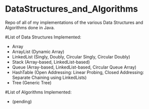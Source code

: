 # DataStructures_and_Algorithms
Repo of all of my implementations of the various Data Structures and Algorithms done in Java.

#List of Data Structures Implemented:
- Array
- ArrayList (Dynamic Array)
- LinkedList (Singly, Doubly, Circular Singly, Circular Doubly)
- Stack (Array-based, LinkedList-based)
- Queue (Array-based, LinkedList-based, Circular Queue Array)
- HashTable (Open Addressing: Linear Probing, Closed Addressing: Separate Chaining using LinkedLists)
- Tree (Generic Tree)

#List of Algorithms Implemented:
- (pending)



